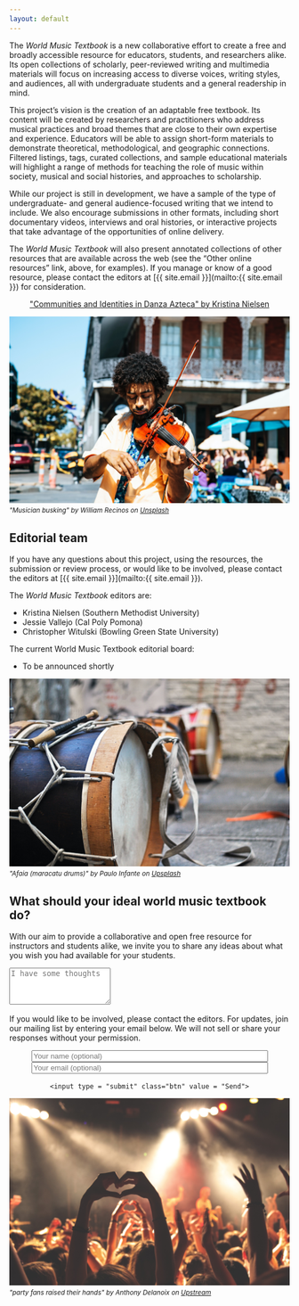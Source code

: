 ```yaml
---
layout: default
---
```

The *World Music Textbook* is a new collaborative effort to create a free and broadly accessible resource for educators, students, and researchers alike. Its open collections of scholarly, peer-reviewed writing and multimedia materials will focus on increasing access to diverse voices, writing styles, and audiences, all with undergraduate students and a general readership in mind.

This project’s vision is the creation of an adaptable free textbook. Its content will be created by researchers and practitioners who address musical practices and broad themes that are close to their own expertise and experience. Educators will be able to assign short-form materials to demonstrate theoretical, methodological, and geographic connections. Filtered listings, tags, curated collections, and sample educational materials will highlight a range of methods for teaching the role of music within society, musical and social histories, and approaches to scholarship.

While our project is still in development, we have a sample of the type of undergraduate- and general audience-focused writing that we intend to include. We also encourage submissions in other formats, including short documentary videos, interviews and oral histories, or interactive projects that take advantage of the opportunities of online delivery.

The *World Music Textbook* will also present annotated collections of other resources that are available across the web (see the “Other online resources” link, above, for examples). If you manage or know of a good resource, please contact the editors at [{{ site.email }}](mailto:{{ site.email }}) for consideration.

<center>

<a href="pages/nielsen/" class="btn">"Communities and Identities in Danza Azteca" by Kristina Nielsen</a>

</center>

![](assets/images/william-recinos-nola-violin-unsplash.jpg)
<small>*"Musician busking" by William Recinos on [Unsplash](https://unsplash.com/@iwillbmm)*</small>

## Editorial team

If you have any questions about this project, using the resources, the submission or review process, or would like to be involved, please contact the editors at [{{ site.email }}](mailto:{{ site.email }}).

The *World Music Textbook* editors are:

* Kristina Nielsen (Southern Methodist University)
* Jessie Vallejo (Cal Poly Pomona)
* Christopher Witulski (Bowling Green State University)

The current World Music Textbook editorial board:

* To be announced shortly

![](assets/images/paulo-infante-afaia-unsplash.jpg)
<small>*"Afaia (maracatu drums)" by Paulo Infante on [Upsplash](https://unsplash.com/@pauloinfante)*</small>

## What should your ideal world music textbook do?

With our aim to provide a collaborative and open free resource for instructors and students alike, we invite you to share any ideas about what you wish you had available for your students.

<form
  action = "https://formspree.io/{{ site.email }}"
  method="POST">

  <textarea name="suggestions" rows="4" placeholder = "I have some thoughts"></textarea>

  <p>
    If you would like to be involved, please contact the editors. For updates, join our mailing list by entering your email below. We will not sell or share your responses without your permission.
  </p>

  <center>
    <input type="text" name="name" placeholder="Your name (optional)" size = "50">
    <input type="text" name="email" placeholder="Your email (optional)" size = "50">
    <br />

    <input type = "submit" class="btn" value = "Send">
  </center>
</form>


![](assets/images/anthony-delanoix-concert-upsplash.jpg)
<small>*"party fans raised their hands" by Anthony Delanoix on [Upstream](https://unsplash.com/@anthonydelanoix)*</small>
